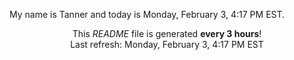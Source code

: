 My name is Tanner and today is Monday, February 3, 4:17 PM EST.

<p align="center">This <i>README</i> file is generated <b>every 3 hours</b>!</br>Last refresh: Monday, February 3, 4:17 PM EST<br /></p>
